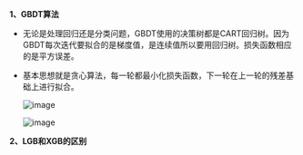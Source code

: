 **1、GBDT算法**
* 无论是处理回归还是分类问题，GBDT使用的决策树都是CART回归树。因为GBDT每次迭代要拟合的是梯度值，是连续值所以要用回归树。损失函数相应的是平方误差。
* 基本思想就是贪心算法，每一轮都最小化损失函数，下一轮在上一轮的残差基础上进行拟合。
  
    ![image](https://github.com/SnoopyXI/-/assets/78628328/923cf47e-2d33-4eed-a4e9-b9fba09f8cda)

    ![image](https://github.com/SnoopyXI/-/assets/78628328/51c1a607-b272-48a8-adf8-ff4e13386e88)



**2、LGB和XGB的区别**
